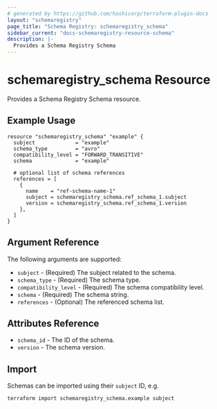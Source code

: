 ```yaml
---
# generated by https://github.com/hashicorp/terraform-plugin-docs
layout: "schemaregistry"
page_title: "Schema Registry: schemaregistry_schema"
sidebar_current: "docs-schemaregistry-resource-schema"
description: |-
  Provides a Schema Registry Schema
---
```

# schemaregistry_schema Resource

Provides a Schema Registry Schema resource.

## Example Usage

```hcl
resource "schemaregistry_schema" "example" {
  subject             = "example"
  schema_type         = "avro"
  compatibility_level = "FORWARD_TRANSITIVE"
  schema              = "example"

  # optional list of schema references
  references = [
    {
      name    = "ref-schema-name-1"
      subject = schemaregistry_schema.ref_schema_1.subject
      version = schemaregistry_schema.ref_schema_1.version
    },
  ]
}
```

## Argument Reference

The following arguments are supported:

* `subject` - (Required) The subject related to the schema.
* `schema_type` - (Required) The schema type.
* `compatibility_level` - (Required) The schema compatibility level.
* `schema` - (Required) The schema string.
* `references` - (Optional) The referenced schema list.

## Attributes Reference

* `schema_id` - The ID of the schema.
* `version` - The schema version.

## Import

Schemas can be imported using their `subject` ID, e.g.

```sh
terraform import schemaregistry_schema.example subject
```
